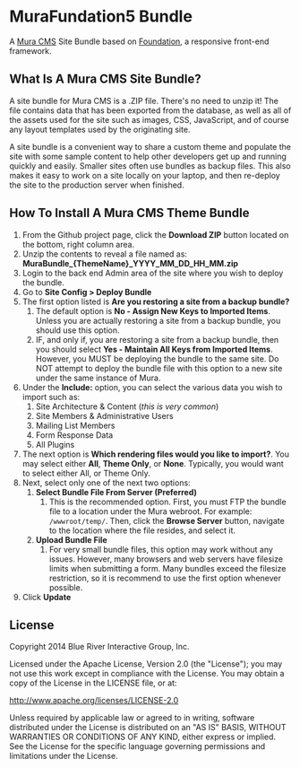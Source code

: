 # MuraFundation5 Bundle
A [Mura CMS](http://www.getmura.com) Site Bundle based on [Foundation](http://foundation.zurb.com/), a responsive front-end framework.

## What Is A Mura CMS Site Bundle?
A site bundle for Mura CMS is a .ZIP file. There's no need to unzip it! The file contains data that has been exported from the database, as well as all of the assets used for the site such as images, CSS, JavaScript, and of course any layout templates used by the originating site.

A site bundle is a convenient way to share a custom theme and populate the site with some sample content to help other developers get up and running quickly and easily. Smaller sites often use bundles as backup files. This also makes it easy to work on a site locally on your laptop, and then re-deploy the site to the production server when finished.

## How To Install A Mura CMS Theme Bundle
1. From the Github project page, click the **Download ZIP** button located on the bottom, right column area.
2. Unzip the contents to reveal a file named as:
	**MuraBundle\_{ThemeName}\_YYYY\_MM\_DD\_HH\_MM.zip**
3. Login to the back end Admin area of the site where you wish to deploy the bundle.
4. Go to **Site Config > Deploy Bundle**
5. The first option listed is **Are you restoring a site from a backup bundle?**
	1. The default option is **No - Assign New Keys to Imported Items**. Unless you are actually restoring a site from a backup bundle, you should use this option.
	2. IF, and only if, you are restoring a site from a backup bundle, then you should select **Yes - Maintain All Keys from Imported Items**. However, you MUST be deploying the bundle to the same site. Do NOT attempt to deploy the bundle file with this option to a new site under the same instance of Mura.
6. Under the **Include:** option, you can select the various data you wish to import such as:
	1. Site Architecture & Content (_this is very common_)
	2. Site Members & Administrative Users
	3. Mailing List Members
	4. Form Response Data
	5. All Plugins
7. The next option is **Which rendering files would you like to import?**. You may select either **All**, **Theme Only**, or **None**. Typically, you would want to select either All, or Theme Only.
8. Next, select only one of the next two options:
	1. **Select Bundle File From Server (Preferred)**
		1. This is the recommended option. First, you must FTP the bundle file to a location under the Mura webroot. For example: ```/wwwroot/temp/```. Then, click the **Browse Server** button, navigate to the location where the file resides, and select it.
	2. **Upload Bundle File**
		1. For very small bundle files, this option may work without any issues. However, many browsers and web servers have filesize limits when submitting a form. Many bundles exceed the filesize restriction, so it is recommend to use the first option whenever possible.
9. Click **Update**

## License
Copyright 2014 Blue River Interactive Group, Inc.

Licensed under the Apache License, Version 2.0 (the "License"); you may not use this work except in compliance with the License. You may obtain a copy of the License in the LICENSE file, or at:

http://www.apache.org/licenses/LICENSE-2.0

Unless required by applicable law or agreed to in writing, software distributed under the License is distributed on an "AS IS" BASIS, WITHOUT WARRANTIES OR CONDITIONS OF ANY KIND, either express or implied. See the License for the specific language governing permissions and limitations under the License.